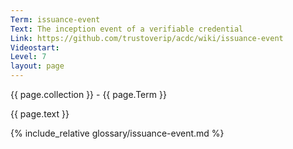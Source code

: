 ```yaml
---
Term: issuance-event
Text: The inception event of a verifiable credential
Link: https://github.com/trustoverip/acdc/wiki/issuance-event
Videostart: 
Level: 7
layout: page
---
```


{{ page.collection }} - {{ page.Term }}

   {{ page.text }}

{% include_relative glossary/issuance-event.md %}
